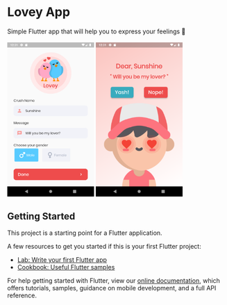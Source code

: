 # Lovey App

Simple Flutter app that will help you to express your feelings 🙌
<br><br>
<img src=https://github.com/elvinadianalimartha/lovey-app/blob/master/front_page.png width="200">
<img src=https://github.com/elvinadianalimartha/lovey-app/blob/master/express_love.png width="200">

## Getting Started

This project is a starting point for a Flutter application.

A few resources to get you started if this is your first Flutter project:

- [Lab: Write your first Flutter app](https://flutter.dev/docs/get-started/codelab)
- [Cookbook: Useful Flutter samples](https://flutter.dev/docs/cookbook)

For help getting started with Flutter, view our
[online documentation](https://flutter.dev/docs), which offers tutorials,
samples, guidance on mobile development, and a full API reference.
